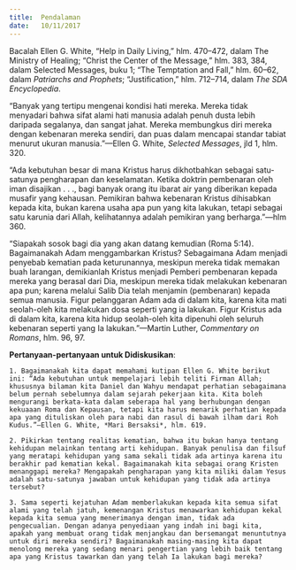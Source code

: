 ```yaml
---
title:  Pendalaman
date:   10/11/2017
---
```


Bacalah Ellen G. White, “Help in Daily Living,” hlm. 470–472, dalam The Ministry of Healing; “Christ the Center of the Message,” hlm. 383, 384, dalam Selected Messages, buku 1; “The Temptation and Fall,” hlm. 60–62, dalam *Patriarchs and Prophets*; “Justification,” hlm. 712–714, dalam *The SDA Encyclopedia*.

“Banyak yang tertipu mengenai kondisi hati mereka. Mereka tidak menyadari bahwa sifat alami hati manusia adalah penuh dusta lebih daripada segalanya, dan sangat jahat. Mereka membungkus diri mereka dengan kebenaran mereka sendiri, dan puas dalam mencapai standar tabiat menurut ukuran manusia.”—Ellen G. White, *Selected Messages*, jld 1, hlm. 320.

“Ada kebutuhan besar di mana Kristus harus dikhotbahkan sebagai satu-satunya pengharapan dan keselamatan. Ketika doktrin pembenaran oleh iman disajikan . . ., bagi banyak orang itu ibarat air yang diberikan kepada musafir yang kehausan. Pemikiran bahwa kebenaran Kristus dihisabkan kepada kita, bukan karena usaha apa pun yang kita lakukan, tetapi sebagai satu karunia dari Allah, kelihatannya adalah pemikiran yang berharga.”—hlm 360.

“Siapakah sosok bagi dia yang akan datang kemudian (Roma 5:14). Bagaimanakah Adam menggambarkan Kristus? Sebagaimana Adam menjadi penyebab kematian pada keturunannya, meskipun mereka tidak memakan buah larangan, demikianlah Kristus menjadi Pemberi pembenaran kepada mereka yang berasal dari Dia, meskipun mereka tidak melakukan kebenaran apa pun; karena melalui Salib Dia telah menjamin (pembenaran) kepada semua manusia. Figur pelanggaran Adam ada di dalam kita, karena kita mati seolah-oleh kita melakukan dosa seperti yang ia lakukan. Figur Kristus ada di dalam kita, karena kita hidup seolah-oleh kita dipenuhi oleh seluruh kebenaran seperti yang Ia lakukan.”—Martin Luther, *Commentary on Romans*, hlm. 96, 97.

**Pertanyaan-pertanyaan untuk Didiskusikan**:

`1. Bagaimanakah kita dapat memahami kutipan Ellen G. White berikut ini: “Ada kebutuhan untuk mempelajari lebih teliti Firman Allah; khususnya bilaman kita Daniel dan Wahyu mendapat perhatian sebagaimana belum pernah sebelumnya dalam sejarah pekerjaan kita. Kita boleh mengurangi berkata-kata dalam seberapa hal yang berhubungan dengan kekuaaan Roma dan Kepausan, tetapi kita harus menarik perhatian kepada apa yang dituliskan oleh para nabi dan rasul di bawah ilham dari Roh Kudus.”—Ellen G. White, *Mari Bersaksi*, hlm. 619.`

`2. Pikirkan tentang realitas kematian, bahwa itu bukan hanya tentang kehidupan melainkan tentang arti kehidupan. Banyak penulisa dan filsuf yang meratapi kehidupan yang sama sekali tidak ada artinya karena itu berakhir pad kematian kekal. Bagaimanakah kita sebagai orang Kristen menanggapi mereka? Mengapakah pengharapan yang kita miliki dalam Yesus adalah satu-satunya jawaban untuk kehidupan yang tidak ada artinya tersebut?`

`3. Sama seperti kejatuhan Adam memberlakukan kepada kita semua sifat alami yang telah jatuh, kemenangan Kristus menawarkan kehidupan kekal kepada kita semua yang menerimanya dengan iman, tidak ada pengecualian. Dengan adanya penyediaan yang indah ini bagi kita, apakah yang membuat orang tidak menjangkau dan bersemangat menuntutnya untuk diri mereka sendiri? Bagaimanakah masing-masing kita dapat menolong mereka yang sedang menari pengertian yang lebih baik tentang apa yang Kristus tawarkan dan yang telah Ia lakukan bagi mereka?`
